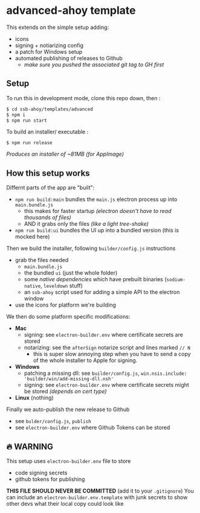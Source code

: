 # advanced-ahoy template

This extends on the simple setup adding:
- icons
- signing + notiarizing config
- a patch for Windows setup
- automated publishing of releases to Github
    - _make sure you pushed the associated git tag to GH first_

## Setup

To run this in development mode, clone this repo down, then :

```bash
$ cd ssb-ahoy/templates/advanced
$ npm i
$ npm run start
```

To build an installer/ executable :

```
$ npm run release
```
_Produces an installer of ~81MB (for AppImage)_

## How this setup works

Differnt parts of the app are "built":
- `npm run build:main` bundles the `main.js` electron process up into `main.bundle.js`
    - this makes for faster startup _(electron doesn't have to read thousands of files)_
    - AND it grabs only the files _(like a light tree-shake)_
- `npm run build:ui` bundles the UI up into a bundled version (this is mocked here)

Then we build the installer, following `builder/config.js` instructions
- grab the files needed
    - `main.bundle.js`
    - the bundled `ui` (just the whole folder)
    - some _native dependencies_ which have prebuilt binaries (`sodium-native`, `leveldown` stuff)
    - an `ssb-ahoy` script used for adding a simple API to the electron window
- use the icons for platform we're building

We then do some platform specific modifications:
- **Mac**
    - signing: see `electron-builder.env` where certificate secrets are stored
    - notarizing: see the `afterSign` notarize script and lines marked `// N`
        - this is super slow annoying step when you have to send a copy of the whole installer to Apple for signing.
- **Windows**
    - patching a missing dll: see `builder/config.js`, `win.nsis.include: 'builder/win/add-missing-dll.nsh'`
    - signing: see `electron-builder.env` where certificate secrets might be stored _(depends on cert type)_
- **Linux** (nothing)

Finally we auto-publish the new release to Github
- see `bulder/config.js`, `publish`
- see `electron-builder.env` where Github Tokens can be stored

## :fire: WARNING

This setup uses `electron-builder.env` file to store
- code signing secrets
- github tokens for publishing

**THIS FILE SHOULD NEVER BE COMMITTED** (add it to your `.gitignore`)
You can include an `electron-builder.env.template` with junk secrets to show other devs what
their local copy could look like
